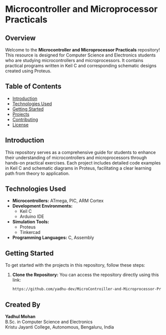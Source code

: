 # Microcontroller and Microprocessor Practicals

## Overview
Welcome to the **Microcontroller and Microprocessor Practicals** repository! This resource is designed for Computer Science and Electronics students who are studying microcontrollers and microprocessors. It contains practical programs written in Keil C and corresponding schematic designs created using Proteus.

## Table of Contents
- [Introduction](#introduction)
- [Technologies Used](#technologies-used)
- [Getting Started](#getting-started)
- [Projects](#projects)
- [Contributing](#contributing)
- [License](#license)

## Introduction
This repository serves as a comprehensive guide for students to enhance their understanding of microcontrollers and microprocessors through hands-on practical exercises. Each project includes detailed code examples in Keil C and schematic diagrams in Proteus, facilitating a clear learning path from theory to application.

## Technologies Used
- **Microcontrollers:** ATmega, PIC, ARM Cortex
- **Development Environments:** 
  - Keil C
  - Arduino IDE
- **Simulation Tools:**
  - Proteus
  - Tinkercad
- **Programming Languages:** C, Assembly

## Getting Started
To get started with the projects in this repository, follow these steps:

1. **Clone the Repository:**
   You can access the repository directly using this link: 
   ```bash
   https://github.com/yadhu-dev/MicroControiller-and-Microprocessor-Praticals/tree/main


## Created By

**Yadhul Mohan**  
B.Sc. in Computer Science and Electronics  
Kristu Jayanti College, Autonomous, Bengaluru, India
